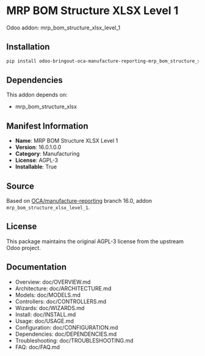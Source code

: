 # MRP BOM Structure XLSX Level 1

Odoo addon: mrp_bom_structure_xlsx_level_1

## Installation

```bash
pip install odoo-bringout-oca-manufacture-reporting-mrp_bom_structure_xlsx_level_1
```

## Dependencies

This addon depends on:
- mrp_bom_structure_xlsx

## Manifest Information

- **Name**: MRP BOM Structure XLSX Level 1
- **Version**: 16.0.1.0.0
- **Category**: Manufacturing
- **License**: AGPL-3
- **Installable**: True

## Source

Based on [OCA/manufacture-reporting](https://github.com/OCA/manufacture-reporting) branch 16.0, addon `mrp_bom_structure_xlsx_level_1`.

## License

This package maintains the original AGPL-3 license from the upstream Odoo project.

## Documentation

- Overview: doc/OVERVIEW.md
- Architecture: doc/ARCHITECTURE.md
- Models: doc/MODELS.md
- Controllers: doc/CONTROLLERS.md
- Wizards: doc/WIZARDS.md
- Install: doc/INSTALL.md
- Usage: doc/USAGE.md
- Configuration: doc/CONFIGURATION.md
- Dependencies: doc/DEPENDENCIES.md
- Troubleshooting: doc/TROUBLESHOOTING.md
- FAQ: doc/FAQ.md
